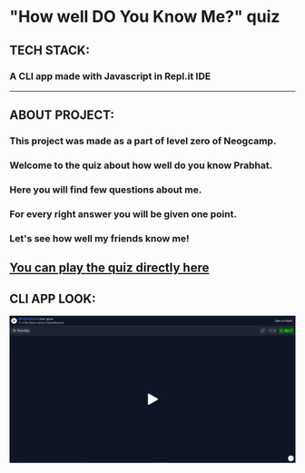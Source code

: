 # "How well DO You Know Me?" quiz

## TECH STACK:

### A CLI app made with Javascript in Repl.it IDE

---

## ABOUT PROJECT:

### This project was made as a part of level zero of Neogcamp.

### Welcome to the quiz about how well do you know Prabhat.

### Here you will find few questions about me.

### For every right answer you will be given one point.

### Let's see how well my friends know me!

## [You can play the quiz directly here](https://replit.com/@PrabhatBadoni1/general-knowledge-quiz?embed=true)

## CLI APP LOOK:

![Have a look](https://github.com/creativedev555/quiz-about-myself/blob/main/screenshot/page-screenshot.png?raw=true)
